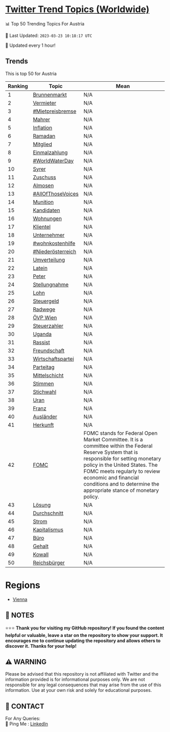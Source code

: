 [Twitter Trend Topics (Worldwide)](https://github.com/ErcinDedeoglu/Twitter-Trend-Topics)
==========


📊 Top 50 Trending Topics For Austria

📆 Last Updated: `2023-03-23 10:18:17 UTC`

🔧 Updated every 1 hour!


## Trends

This is top 50 for Austria

| Ranking | Topic | Mean |
| ------- | ------------ | ------------ |
| 1 | [Brunnenmarkt](http://twitter.com/search?q=Brunnenmarkt) | N/A |
| 2 | [Vermieter](http://twitter.com/search?q=Vermieter) | N/A |
| 3 | [#Mietpreisbremse](http://twitter.com/search?q=%23Mietpreisbremse) | N/A |
| 4 | [Mahrer](http://twitter.com/search?q=Mahrer) | N/A |
| 5 | [Inflation](http://twitter.com/search?q=Inflation) | N/A |
| 6 | [Ramadan](http://twitter.com/search?q=Ramadan) | N/A |
| 7 | [Mitglied](http://twitter.com/search?q=Mitglied) | N/A |
| 8 | [Einmalzahlung](http://twitter.com/search?q=Einmalzahlung) | N/A |
| 9 | [#WorldWaterDay](http://twitter.com/search?q=%23WorldWaterDay) | N/A |
| 10 | [Syrer](http://twitter.com/search?q=Syrer) | N/A |
| 11 | [Zuschuss](http://twitter.com/search?q=Zuschuss) | N/A |
| 12 | [Almosen](http://twitter.com/search?q=Almosen) | N/A |
| 13 | [#AllOfThoseVoices](http://twitter.com/search?q=%23AllOfThoseVoices) | N/A |
| 14 | [Munition](http://twitter.com/search?q=Munition) | N/A |
| 15 | [Kandidaten](http://twitter.com/search?q=Kandidaten) | N/A |
| 16 | [Wohnungen](http://twitter.com/search?q=Wohnungen) | N/A |
| 17 | [Klientel](http://twitter.com/search?q=Klientel) | N/A |
| 18 | [Unternehmer](http://twitter.com/search?q=Unternehmer) | N/A |
| 19 | [#wohnkostenhilfe](http://twitter.com/search?q=%23wohnkostenhilfe) | N/A |
| 20 | [#Niederösterreich](http://twitter.com/search?q=%23Nieder%c3%b6sterreich) | N/A |
| 21 | [Umverteilung](http://twitter.com/search?q=Umverteilung) | N/A |
| 22 | [Latein](http://twitter.com/search?q=Latein) | N/A |
| 23 | [Peter](http://twitter.com/search?q=Peter) | N/A |
| 24 | [Stellungnahme](http://twitter.com/search?q=Stellungnahme) | N/A |
| 25 | [Lohn](http://twitter.com/search?q=Lohn) | N/A |
| 26 | [Steuergeld](http://twitter.com/search?q=Steuergeld) | N/A |
| 27 | [Radwege](http://twitter.com/search?q=Radwege) | N/A |
| 28 | [ÖVP Wien](http://twitter.com/search?q=%c3%96VP+Wien) | N/A |
| 29 | [Steuerzahler](http://twitter.com/search?q=Steuerzahler) | N/A |
| 30 | [Uganda](http://twitter.com/search?q=Uganda) | N/A |
| 31 | [Rassist](http://twitter.com/search?q=Rassist) | N/A |
| 32 | [Freundschaft](http://twitter.com/search?q=Freundschaft) | N/A |
| 33 | [Wirtschaftspartei](http://twitter.com/search?q=Wirtschaftspartei) | N/A |
| 34 | [Parteitag](http://twitter.com/search?q=Parteitag) | N/A |
| 35 | [Mittelschicht](http://twitter.com/search?q=Mittelschicht) | N/A |
| 36 | [Stimmen](http://twitter.com/search?q=Stimmen) | N/A |
| 37 | [Stichwahl](http://twitter.com/search?q=Stichwahl) | N/A |
| 38 | [Uran](http://twitter.com/search?q=Uran) | N/A |
| 39 | [Franz](http://twitter.com/search?q=Franz) | N/A |
| 40 | [Ausländer](http://twitter.com/search?q=Ausl%c3%a4nder) | N/A |
| 41 | [Herkunft](http://twitter.com/search?q=Herkunft) | N/A |
| 42 | [FOMC](http://twitter.com/search?q=FOMC) | FOMC stands for Federal Open Market Committee. It is a committee within the Federal Reserve System that is responsible for setting monetary policy in the United States. The FOMC meets regularly to review economic and financial conditions and to determine the appropriate stance of monetary policy. |
| 43 | [Lösung](http://twitter.com/search?q=L%c3%b6sung) | N/A |
| 44 | [Durchschnitt](http://twitter.com/search?q=Durchschnitt) | N/A |
| 45 | [Strom](http://twitter.com/search?q=Strom) | N/A |
| 46 | [Kapitalismus](http://twitter.com/search?q=Kapitalismus) | N/A |
| 47 | [Büro](http://twitter.com/search?q=B%c3%bcro) | N/A |
| 48 | [Gehalt](http://twitter.com/search?q=Gehalt) | N/A |
| 49 | [Kowall](http://twitter.com/search?q=Kowall) | N/A |
| 50 | [Reichsbürger](http://twitter.com/search?q=Reichsb%c3%bcrger) | N/A |



# Regions

* [Vienna](</Austria/Vienna.md>)



## 📝 NOTES

⭐⭐⭐ **Thank you for visiting my GitHub repository! If you found the content helpful or valuable, leave a star on the repository to show your support. It encourages me to continue updating the repository and allows others to discover it. Thanks for your help!**


## ⚠️ WARNING

Please be advised that this repository is not affiliated with Twitter and the information provided is for informational purposes only. We are not responsible for any legal consequences that may arise from the use of this information. Use at your own risk and solely for educational purposes.


## 📨 CONTACT

 For Any Queries:  
            🏓 Ping Me : [LinkedIn](https://www.linkedin.com/in/ercindedeoglu/)
